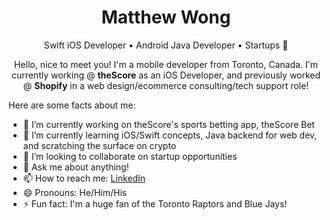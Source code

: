 <h1 align="center">Matthew Wong</h1>
<p align="center">Swift iOS Developer • Android Java Developer • Startups 🚀</p>
<p align="center">Hello, nice to meet you! I'm a mobile developer from Toronto, Canada. I'm currently working @ <b>theScore</b> as an iOS Developer, and previously worked @ <b>Shopify</b> in a web design/ecommerce consulting/tech support role!</p>

Here are some facts about me:
- 📱 I’m currently working on theScore's sports betting app, theScore Bet
- 🌱 I’m currently learning iOS/Swift concepts, Java backend for web dev, and scratching the surface on crypto
- 👯 I’m looking to collaborate on startup opportunities
- 💬 Ask me about anything!
- 📫 How to reach me: <a href="https://www.linkedin.com/in/mattwong-ca">LinkedIn</a> 
- 😄 Pronouns: He/Him/His
- ⚡ Fun fact: I'm a huge fan of the Toronto Raptors and Blue Jays!
<!-- - 🤔 I’m looking for help with ... -->
